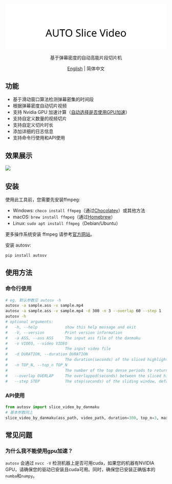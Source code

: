 <div align="center">
  <picture>
    <source media="(prefers-color-scheme: dark)" srcset="assets/headerDark.svg" />
    <img src="assets/headerLight.svg" alt="auto-slice-video" />
  </picture>

基于弹幕密度的自动高能片段切片机

[English](./README.md) | 简体中文

</div>

## 功能

- 基于滑动窗口算法检测弹幕密集的时间段
- 根据弹幕密度自动切片视频
- 支持 Nvidia GPU 加速计算（[自动选择是否使用GPU加速](#为什么我不能使用gpu加速)）
- 支持自定义数量的视频切片
- 支持自定义切片时长
- 添加详细的日志信息
- 支持命令行使用和API使用

## 效果展示

![](https://cdn.jsdelivr.net/gh/timerring/scratchpad2023/2024/2025-03-25-18-27-58.gif)

## 安装

使用此工具前，您需要先安装ffmpeg:

- Windows: `choco install ffmpeg`（通过[Chocolatey](https://chocolatey.org/)）或其他方法
- macOS: `brew install ffmpeg`（通过[Homebrew](https://brew.sh/)）
- Linux: `sudo apt install ffmpeg`（Debian/Ubuntu）

更多操作系统安装 ffmpeg 请参考[官方网站](https://ffmpeg.org/download.html)。

安装 autosv:

```bash
pip install autosv
```

## 使用方法

### 命令行使用

```bash
# eg. 默认参数见 autosv -h
autosv -a sample.ass -v sample.mp4
autosv -a sample.ass -v sample.mp4 -d 300 -n 3 --overlap 60 --step 1
autosv -h
# optional arguments:
#   -h, --help            show this help message and exit
#   -V, --version         Print version information
#   -a ASS, --ass ASS     The input ass file of the danmaku
#   -v VIDEO, --video VIDEO
#                         The input video file
#   -d DURATION, --duration DURATION
#                         The duration(seconds) of the sliced highlight video, default is 60
#   -n TOP_N, --top_n TOP_N
#                         The number of the top dense periods to return, default is 1
#   --overlap OVERLAP     The overlapped(seconds) between the sliced highlight videos, default is 30
#   --step STEP           The step(seconds) of the sliding window, default is 1
```

### API使用

```python
from autosv import slice_video_by_danmaku
# 基本参数同上
slice_video_by_danmaku(ass_path, video_path, duration=300, top_n=3, max_overlap=60, step=1)
```

## 常见问题

### 为什么我不能使用gpu加速？

`autosv` 会通过 `nvcc -V` 检测机器上是否可用cuda，如果您的机器有NVIDIA GPU，请确保您的驱动已安装且cuda可用。同时，确保您已安装正确版本的`numba`和`numpy`。